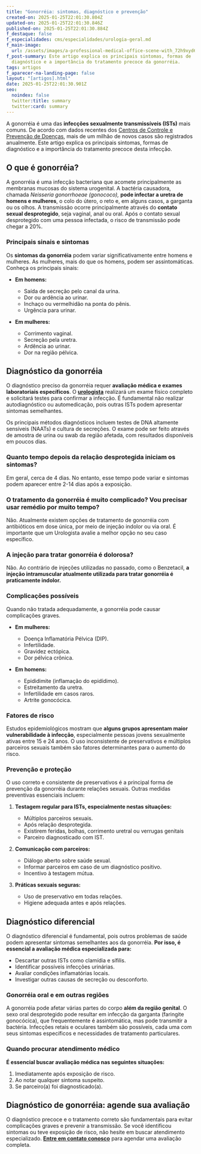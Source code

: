 ```yaml
---
title: "Gonorréia: sintomas, diagnóstico e prevenção"
created-on: 2025-01-25T22:01:30.804Z
updated-on: 2025-01-25T22:01:30.846Z
published-on: 2025-01-25T22:01:30.884Z
f_destaque: false
f_especialidades: cms/especialidades/urologia-geral.md
f_main-image:
  url: /assets/images/a-professional-medical-office-scene-with_72h9xyd6ryyi7n_kwxln7g_kw8t6edescyjlqic1e7ura-1-.jpeg
f_post-summary: Este artigo explica os principais sintomas, formas de
  diagnóstico e a importância do tratamento precoce da gonorréia.
tags: artigos
f_aparecer-na-landing-page: false
layout: "[artigos].html"
date: 2025-01-25T22:01:30.901Z
seo:
  noindex: false
  twitter:title: summary
  twitter:card: summary
---
```

A gonorréia é uma das **infecções sexualmente transmissíveis (ISTs)** mais comuns. De acordo com dados recentes dos [Centros de Controle e Prevenção de Doenças](https://www.cdc.gov/index.html), mais de um milhão de novos casos são registrados anualmente. Este artigo explica os principais sintomas, formas de diagnóstico e a importância do tratamento precoce desta infecção.

## O que é gonorréia?

A gonorréia é uma infecção bacteriana que acomete principalmente as membranas mucosas do sistema urogenital. A bactéria causadora, chamada *Neisseria gonorrhoeae (gonococo),* **pode infectar a uretra de homens e mulheres**, o colo do útero, o reto e, em alguns casos, a garganta ou os olhos. A transmissão ocorre principalmente através do **contato sexual desprotegido**, seja vaginal, anal ou oral. Após o contato sexual desprotegido com uma pessoa infectada, o risco de transmissão pode chegar a 20%. 

### Principais sinais e sintomas

Os **sintomas da gonorréia** podem variar significativamente entre homens e mulheres. As mulheres, mais do que os homens, podem ser assintomáticas. Conheça os principais sinais:

* **Em homens:**

  * Saída de secreção pelo canal da urina.
  * Dor ou ardência ao urinar.
  * Inchaço ou vermelhidão na ponta do pênis.
  * Urgência para urinar.
* **Em mulheres:**

  * Corrimento vaginal.
  * Secreção pela uretra.
  * Ardência ao urinar.
  * Dor na região pélvica.

## Diagnóstico da gonorréia

O diagnóstico preciso da gonorréia requer **avaliação médica e exames laboratoriais específicos**. O **[urologista](https://uroconsult.com.br/artigos/urologista-em-manaus/)** realizará um exame físico completo e solicitará testes para confirmar a infecção. É fundamental não realizar autodiagnóstico ou automedicação, pois outras ISTs podem apresentar sintomas semelhantes.

Os principais métodos diagnósticos incluem testes de DNA altamente sensíveis (NAATs) e cultura de secreções. O exame pode ser feito através de amostra de urina ou swab da região afetada, com resultados disponíveis em poucos dias.

### Quanto tempo depois da relação desprotegida iniciam os sintomas?

Em geral, cerca de 4 dias. No entanto, esse tempo pode variar e sintomas podem aparecer entre 2-14 dias após a exposição.

### O tratamento da gonorréia é muito complicado? Vou precisar usar remédio por muito tempo?

Não. Atualmente existem opções de tratamento de gonorréia com antibióticos em dose única, por meio de injeção indolor ou via oral. É importante que um Urologista avalie a melhor opção no seu caso específico.

### A injeção para tratar gonorréia é dolorosa?

Não. Ao contrário de injeções utilizadas no passado, como o Benzetacil, **a injeção intramuscular atualmente utilizada para tratar gonorréia é praticamente indolor.**

### Complicações possíveis

Quando não tratada adequadamente, a gonorréia pode causar complicações graves.

* **Em mulheres:**

  * Doença Inflamatória Pélvica (DIP).
  * Infertilidade.
  * Gravidez ectópica.
  * Dor pélvica crônica.
* **Em homens:**

  * Epididimite (inflamação do epidídimo).
  * Estreitamento da uretra.
  * Infertilidade em casos raros.
  * Artrite gonocócica.

### Fatores de risco

Estudos epidemiológicos mostram que **alguns grupos apresentam maior vulnerabilidade à infecção**, especialmente pessoas jovens sexualmente ativas entre 15 e 24 anos. O uso inconsistente de preservativos e múltiplos parceiros sexuais também são fatores determinantes para o aumento do risco.

### Prevenção e proteção

O uso correto e consistente de preservativos é a principal forma de prevenção da gonorréia durante relações sexuais. Outras medidas preventivas essenciais incluem:

1. **Testagem regular para ISTs, especialmente nestas situações:**

   * Múltiplos parceiros sexuais.
   * Após relação desprotegida.
   * Existirem feridas, bolhas, corrimento uretral ou verrugas genitais
   * Parceiro diagnosticado com IST.
2. **Comunicação com parceiros:**

   * Diálogo aberto sobre saúde sexual.
   * Informar parceiros em caso de um diagnóstico positivo.
   * Incentivo à testagem mútua.
3. **Práticas sexuais seguras:**

   * Uso de preservativo em todas relações.
   * Higiene adequada antes e após relações.

## Diagnóstico diferencial

O diagnóstico diferencial é fundamental, pois outros problemas de saúde podem apresentar sintomas semelhantes aos da gonorréia. **Por isso, é essencial a avaliação médica especializada para:**

* Descartar outras ISTs como clamídia e sífilis.
* Identificar possíveis infecções urinárias.
* Avaliar condições inflamatórias locais.
* Investigar outras causas de secreção ou desconforto.

### Gonorréia oral e em outras regiões

A gonorréia pode afetar várias partes do corpo **além da região genital**. O sexo oral desprotegido pode resultar em infecção da garganta (faringite gonocócica), que frequentemente é assintomática, mas pode transmitir a bactéria. Infecções retais e oculares também são possíveis, cada uma com seus sintomas específicos e necessidades de tratamento particulares.

### Quando procurar atendimento médico

**É essencial buscar avaliação médica nas seguintes situações:**

1. Imediatamente após exposição de risco.
2. Ao notar qualquer sintoma suspeito.
3. Se parceiro(a) foi diagnosticado(a).

## Diagnóstico de gonorréia: agende sua avaliação

O diagnóstico precoce e o tratamento correto são fundamentais para evitar complicações graves e prevenir a transmissão. Se você identificou sintomas ou teve exposição de risco, não hesite em buscar atendimento especializado. **[Entre em contato conosco](https://uroconsult.com.br/links/)** para agendar uma avaliação completa.